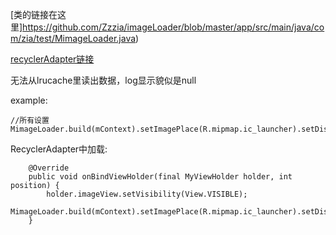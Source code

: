 [类的链接在这里]https://github.com/Zzzia/imageLoader/blob/master/app/src/main/java/com/zia/test/MimageLoader.java)

[recyclerAdapter链接](https://github.com/Zzzia/imageLoader/blob/master/app/src/main/java/com/zia/test/recyclerAdapter.java)

无法从lrucache里读出数据，log显示貌似是null

example:

~~~
//所有设置
MimageLoader.build(mContext).setImagePlace(R.mipmap.ic_launcher).setDiskCacheSize(100).setBitmap(urlList.get(position),imageView);

~~~



RecyclerAdapter中加载:

~~~
    @Override
    public void onBindViewHolder(final MyViewHolder holder, int position) {
        holder.imageView.setVisibility(View.VISIBLE);
        MimageLoader.build(mContext).setImagePlace(R.mipmap.ic_launcher).setDiskCacheSize(100).setBitmap(urlList.get(position),imageView);
    }
~~~

